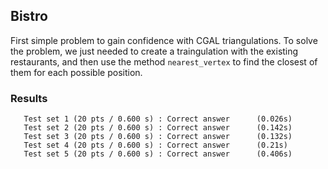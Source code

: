 ## Bistro
First simple problem to gain confidence with CGAL triangulations. To solve the problem, we just needed to create a traingulation with the existing restaurants, and then use the method `nearest_vertex` to find the closest of them for each possible position. 

### Results
```
   Test set 1 (20 pts / 0.600 s) : Correct answer      (0.026s)
   Test set 2 (20 pts / 0.600 s) : Correct answer      (0.142s)
   Test set 3 (20 pts / 0.600 s) : Correct answer      (0.132s)
   Test set 4 (20 pts / 0.600 s) : Correct answer      (0.21s)
   Test set 5 (20 pts / 0.600 s) : Correct answer      (0.406s)
```
